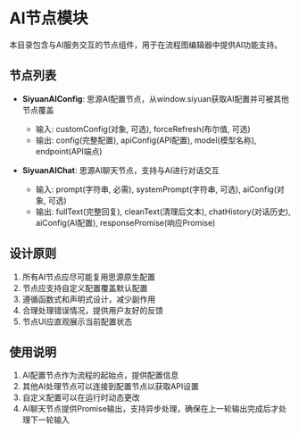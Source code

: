 # AI节点模块

本目录包含与AI服务交互的节点组件，用于在流程图编辑器中提供AI功能支持。

## 节点列表

- **SiyuanAIConfig**: 思源AI配置节点，从window.siyuan获取AI配置并可被其他节点覆盖
  - 输入: customConfig(对象, 可选), forceRefresh(布尔值, 可选)
  - 输出: config(完整配置), apiConfig(API配置), model(模型名称), endpoint(API端点)

- **SiyuanAIChat**: 思源AI聊天节点，支持与AI进行对话交互
  - 输入: prompt(字符串, 必需), systemPrompt(字符串, 可选), aiConfig(对象, 可选)
  - 输出: fullText(完整回复), cleanText(清理后文本), chatHistory(对话历史), aiConfig(AI配置), responsePromise(响应Promise)

## 设计原则

1. 所有AI节点应尽可能复用思源原生配置
2. 节点应支持自定义配置覆盖默认配置
3. 遵循函数式和声明式设计，减少副作用
4. 合理处理错误情况，提供用户友好的反馈
5. 节点UI应直观展示当前配置状态

## 使用说明

1. AI配置节点作为流程的起始点，提供配置信息
2. 其他AI处理节点可以连接到配置节点以获取API设置
3. 自定义配置可以在运行时动态更改
4. AI聊天节点提供Promise输出，支持异步处理，确保在上一轮输出完成后才处理下一轮输入 